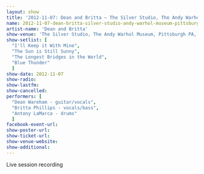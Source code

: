 ```yaml
---
layout: show
title: '2012-11-07: Dean and Britta – The Silver Studio, The Andy Warhol Museum, Pittsburgh, PA, USA'
name: 2012-11-07-dean-britta-silver-studio-andy-warhol-museum-pittsburgh-pa-usa
artist-name: 'Dean and Britta'
show-venue: 'The Silver Studio, The Andy Warhol Museum, Pittsburgh PA, USA'
show-setlist: [
  "I'll Keep it With Mine",
  "The Sun is Still Sunny",
  "The Longest Bridges in the World",
  "Blue Thunder"
  ]
show-date: 2012-11-07
show-radio: 
show-lastfm: 
show-cancelled: 
performers: [
  "Dean Wareham - guitar/vocals",
  "Britta Phillips - vocals/bass",
  "Antony LaMarca - drums"
  ]
facebook-event-url: 
show-poster-url: 
show-ticket-url: 
show-venue-website: 
show-additional: 
---
```

Live session recording